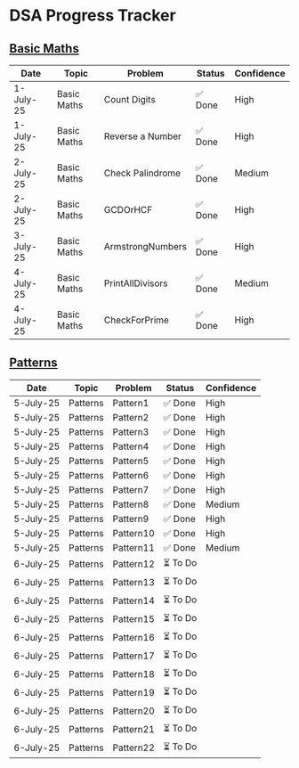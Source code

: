 # DSA Progress Tracker

## [Basic Maths](./Basic_Maths)

| Date       | Topic        | Problem           | Status   | Confidence |
|------------|--------------|-------------------|----------|------------|
| 1-July-25  | Basic Maths  | Count Digits      | ✅ Done  | High      | 
| 1-July-25  | Basic Maths  | Reverse a Number  | ✅ Done  | High      |
| 2-July-25  | Basic Maths  | Check Palindrome  | ✅ Done  | Medium    | 
| 2-July-25  | Basic Maths  | GCDOrHCF          | ✅ Done  | High      |
| 3-July-25  | Basic Maths  | ArmstrongNumbers  | ✅ Done  | High      | 
| 4-July-25  | Basic Maths  | PrintAllDivisors  | ✅ Done  | Medium    | 
| 4-July-25  | Basic Maths  | CheckForPrime     | ✅ Done  | High      |   

## [Patterns](./Patterns)

| Date       | Topic        | Problem           | Status   | Confidence |
|------------|--------------|-------------------|----------|------------|
| 5-July-25  | Patterns     | Pattern1          | ✅ Done  | High      | 
| 5-July-25  | Patterns     | Pattern2          | ✅ Done  | High      | 
| 5-July-25  | Patterns     | Pattern3          | ✅ Done  | High      | 
| 5-July-25  | Patterns     | Pattern4          | ✅ Done  | High      | 
| 5-July-25  | Patterns     | Pattern5          | ✅ Done  | High      | 
| 5-July-25  | Patterns     | Pattern6          | ✅ Done  | High      | 
| 5-July-25  | Patterns     | Pattern7          | ✅ Done  | High      | 
| 5-July-25  | Patterns     | Pattern8          | ✅ Done  | Medium    | 
| 5-July-25  | Patterns     | Pattern9          | ✅ Done  | High      | 
| 5-July-25  | Patterns     | Pattern10         | ✅ Done  | High      | 
| 5-July-25  | Patterns     | Pattern11         | ✅ Done  | Medium    | 
| 6-July-25  | Patterns     | Pattern12         | ⏳ To Do |           | 
| 6-July-25  | Patterns     | Pattern13         | ⏳ To Do |           | 
| 6-July-25  | Patterns     | Pattern14         | ⏳ To Do |           |
| 6-July-25  | Patterns     | Pattern15         | ⏳ To Do |           | 
| 6-July-25  | Patterns     | Pattern16         | ⏳ To Do |           | 
| 6-July-25  | Patterns     | Pattern17         | ⏳ To Do |           | 
| 6-July-25  | Patterns     | Pattern18         | ⏳ To Do |           | 
| 6-July-25  | Patterns     | Pattern19         | ⏳ To Do |           |
| 6-July-25  | Patterns     | Pattern20         | ⏳ To Do |           | 
| 6-July-25  | Patterns     | Pattern21         | ⏳ To Do |           |
| 6-July-25  | Patterns     | Pattern22         | ⏳ To Do |           | 

